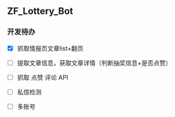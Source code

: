 ## ZF_Lottery_Bot
### 开发待办
- [x] 抓取情报页文章list+翻页
- [ ] 提取文章信息，获取文章详情（判断抽奖信息+是否点赞）
- [ ] 抓取 点赞 评论 API

- [ ] 私信检测
- [ ] 多账号
